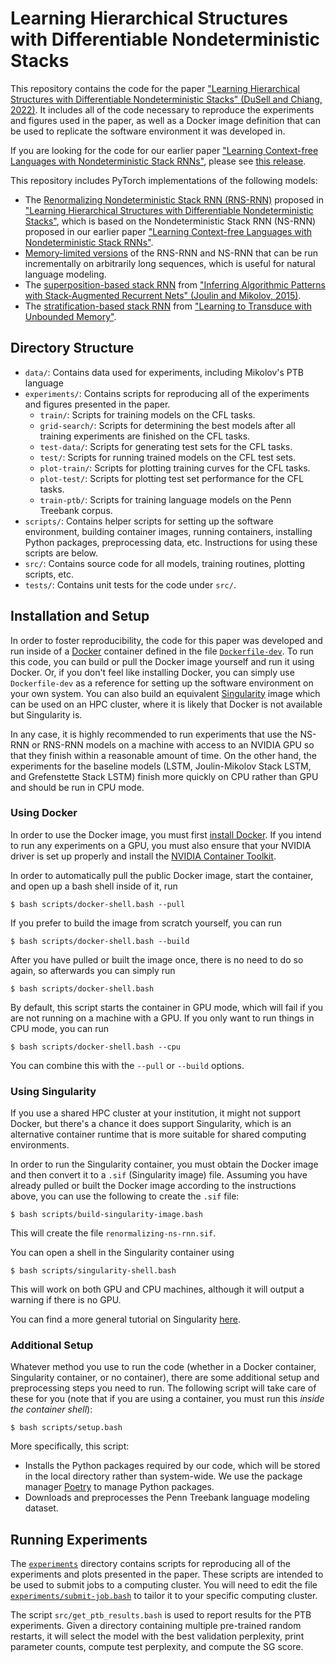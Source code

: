 # Learning Hierarchical Structures with Differentiable Nondeterministic Stacks

This repository contains the code for the paper
["Learning Hierarchical Structures with Differentiable Nondeterministic Stacks" (DuSell and Chiang, 2022)](https://openreview.net/forum?id=5LXw_QplBiF).
It includes all of the code necessary to reproduce the experiments and figures
used in the paper, as well as a Docker image definition that can be used to
replicate the software environment it was developed in.

If you are looking for the code for our earlier paper
["Learning Context-free Languages with Nondeterministic Stack RNNs"](https://aclanthology.org/2020.conll-1.41/),
please see
[this release](https://github.com/bdusell/nondeterministic-stack-rnn/tree/conll2020).

This repository includes PyTorch implementations of the following models:

* The
  [Renormalizing Nondeterministic Stack RNN (RNS-RNN)](src/nsrnn/models/nondeterministic_stack.py)
  proposed in
  ["Learning Hierarchical Structures with Differentiable Nondeterministic Stacks"](https://openreview.net/forum?id=5LXw_QplBiF),
  which is based on the Nondeterministic Stack RNN (NS-RNN) proposed in our
  earlier paper
  ["Learning Context-free Languages with Nondeterministic Stack RNNs"](https://aclanthology.org/2020.conll-1.41/).
* [Memory-limited versions](src/nsrnn/models/limited_nondeterministic_stack.py)
  of the RNS-RNN and NS-RNN that can be run
  incrementally on arbitrarily long sequences, which is useful for natural
  language modeling.
* The
  [superposition-based stack RNN](src/nsrnn/models/joulin_mikolov.py)
  from
  ["Inferring Algorithmic Patterns with Stack-Augmented Recurrent Nets" (Joulin and Mikolov, 2015)](https://proceedings.neurips.cc/paper/2015/file/26657d5ff9020d2abefe558796b99584-Paper.pdf).
* The
  [stratification-based stack RNN](src/nsrnn/models/grefenstette.py)
  from
  ["Learning to Transduce with Unbounded Memory"](https://proceedings.neurips.cc/paper/2015/file/b9d487a30398d42ecff55c228ed5652b-Paper.pdf).

## Directory Structure

* `data/`: Contains data used for experiments, including Mikolov's PTB language
* `experiments/`: Contains scripts for reproducing all of the experiments and
  figures presented in the paper.
  * `train/`: Scripts for training models on the CFL tasks.
  * `grid-search/`: Scripts for determining the best models after all training
    experiments are finished on the CFL tasks.
  * `test-data/`: Scripts for generating test sets for the CFL tasks.
  * `test/`: Scripts for running trained models on the CFL test sets.
  * `plot-train/`: Scripts for plotting training curves for the CFL tasks.
  * `plot-test/`: Scripts for plotting test set performance for the CFL tasks.
  * `train-ptb/`: Scripts for training language models on the Penn Treebank
    corpus.
* `scripts/`: Contains helper scripts for setting up the software environment,
  building container images, running containers, installing Python packages,
  preprocessing data, etc. Instructions for using these scripts are below.
* `src/`: Contains source code for all models, training routines, plotting
  scripts, etc.
* `tests/`: Contains unit tests for the code under `src/`.

## Installation and Setup

In order to foster reproducibility, the code for this paper was developed and
run inside of a [Docker](https://www.docker.com/) container defined in the file
[`Dockerfile-dev`](Dockerfile-dev). To run this code, you can build or pull the
Docker image yourself and run it using Docker. Or, if you don't feel like
installing Docker, you can simply use `Dockerfile-dev` as a reference for
setting up the software environment on your own system. You can also build
an equivalent [Singularity](https://sylabs.io/docs/#singularity) image which
can be used on an HPC cluster, where it is likely that Docker is not available
but Singularity is.

In any case, it is highly recommended to run experiments that use the NS-RNN or
RNS-RNN models on a machine with access to an NVIDIA GPU so that they finish
within a reasonable amount of time. On the other hand, the experiments for the
baseline models (LSTM, Joulin-Mikolov Stack LSTM, and Grefenstette Stack LSTM)
finish more quickly on CPU rather than GPU and should be run in CPU mode.

### Using Docker

In order to use the Docker image, you must first
[install Docker](https://www.docker.com/get-started).
If you intend to run any experiments on a GPU, you must also ensure that your
NVIDIA driver is set up properly and install the
[NVIDIA Container Toolkit](https://docs.nvidia.com/datacenter/cloud-native/container-toolkit/install-guide.html).

In order to automatically pull the public Docker image, start the container,
and open up a bash shell inside of it, run

    $ bash scripts/docker-shell.bash --pull

If you prefer to build the image from scratch yourself, you can run

    $ bash scripts/docker-shell.bash --build

After you have pulled or built the image once, there is no need to do so again,
so afterwards you can simply run

    $ bash scripts/docker-shell.bash

By default, this script starts the container in GPU mode, which will fail if
you are not running on a machine with a GPU. If you only want to run things in
CPU mode, you can run

    $ bash scripts/docker-shell.bash --cpu

You can combine this with the `--pull` or `--build` options.

### Using Singularity

If you use a shared HPC cluster at your institution, it might not support
Docker, but there's a chance it does support Singularity, which is an
alternative container runtime that is more suitable for shared computing
environments.

In order to run the Singularity container, you must obtain the Docker image and
then convert it to a `.sif` (Singularity image) file. Assuming you have already
pulled or built the Docker image according to the instructions above, you can
use the following to create the `.sif` file:

    $ bash scripts/build-singularity-image.bash

This will create the file `renormalizing-ns-rnn.sif`.

You can open a shell in the Singularity container using

    $ bash scripts/singularity-shell.bash

This will work on both GPU and CPU machines, although it will output a warning
if there is no GPU.

You can find a more general tutorial on Singularity
[here](https://github.com/bdusell/singularity-tutorial).

### Additional Setup

Whatever method you use to run the code (whether in a Docker container,
Singularity container, or no container), there are some additional setup and
preprocessing steps you need to run. The following script will take care of
these for you (note that if you are using a container, you must run this
*inside the container shell*):

    $ bash scripts/setup.bash

More specifically, this script:

* Installs the Python packages required by our code, which will be stored in
  the local directory rather than system-wide. We use the package manager
  [Poetry](https://python-poetry.org/) to manage Python packages.
* Downloads and preprocesses the Penn Treebank language modeling dataset.

## Running Experiments

The [`experiments`](experiments) directory contains scripts for reproducing
all of the experiments and plots presented in the paper. These scripts are
intended to be used to submit jobs to a computing cluster. You will need to
edit the file [`experiments/submit-job.bash`](experiments/submit-job.bash)
to tailor it to your specific computing cluster.

The script `src/get_ptb_results.bash` is used to report results for the PTB
experiments. Given a directory containing multiple pre-trained random restarts,
it will select the model with the best validation perplexity, print parameter
counts, compute test perplexity, and compute the SG score.
